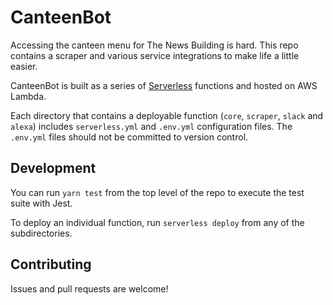# CanteenBot

Accessing the canteen menu for The News Building is hard. This repo contains a
scraper and various service integrations to make life a little easier.

CanteenBot is built as a series of
[Serverless](https://serverless.com/framework/docs/) functions and hosted on AWS
Lambda.

Each directory that contains a deployable function (`core`, `scraper`, `slack` and `alexa`) includes `serverless.yml` and `.env.yml` configuration files. The `.env.yml` files should not be committed to version control.

## Development

You can run `yarn test` from the top level of the repo to execute the test suite with Jest.

To deploy an individual function, run `serverless deploy` from any of the subdirectories.

## Contributing

Issues and pull requests are welcome!
